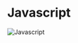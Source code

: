 # Javascript

![Javascript](https://files.ably.io/ghost/prod/2023/12/choosing-the-best-javascript-frameworks-for-your-next-project.png)

